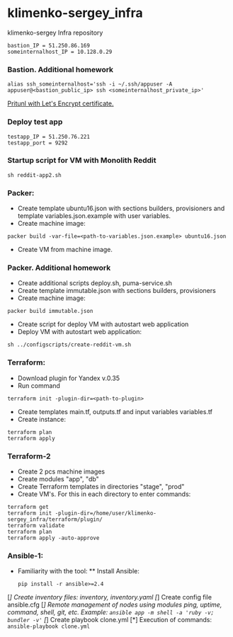 # klimenko-sergey_infra
klimenko-sergey Infra repository

```
bastion_IP = 51.250.86.169
someinternalhost_IP = 10.128.0.29
```

### Bastion. Additional homework

```
alias ssh_someinternalhost='ssh -i ~/.ssh/appuser -A appuser@<bastion_public_ip> ssh <someinternalhost_private_ip>'
```
[Pritunl with Let's Encrypt certificate.](https://51.250.86.169.sslip.io)

### Deploy test app
```
testapp_IP = 51.250.76.221
testapp_port = 9292
```
### Startup script for VM with Monolith Reddit
```
sh reddit-app2.sh
```
### Packer:

 * Create template ubuntu16.json with sections builders, provisioners and template variables.json.example with user variables.
 * Create machine image:
```
packer build -var-file=<path-to-variables.json.example> ubuntu16.json
```
 * Create VM from machine image.

### Packer. Additional homework
 * Create additional scripts deploy.sh, puma-service.sh
 * Create template immutable.json with sections builders, provisioners
 * Create machine image:
```
packer build immutable.json
```
 * Create script for deploy VM with autostart web application
 * Deploy VM with autostart web application:
```
sh ../configscripts/create-reddit-vm.sh
```
### Terraform:
 * Download plugin for Yandex v.0.35
 * Run command
```
terraform init -plugin-dir=<path-to-plugin>
```
 * Create templates main.tf, outputs.tf and input variables variables.tf
 * Create instance:
```
terraform plan
terraform apply
```
### Terraform-2
 * Create 2 pcs machine images
 * Create modules "app", "db"
 * Create Terraform templates in directories "stage", "prod"
 * Create VM's. For this in each directory to enter commands:
```
terraform get
terraform init -plugin-dir=/home/user/klimenko-sergey_infra/terraform/plugin/
terraform validate
terraform plan
terraform apply -auto-approve
```
### Ansible-1:
 * Familiarity with the tool:
   ** Install Ansible:
      ```
      pip install -r ansible>=2.4
      ```
  [*] Create inventory files: inventory, inventory.yaml
  [*] Create config file ansible.cfg
  [*] Remote management of nodes using modules ping, uptime, command, shell, git, etc. Example:
      ```
      ansible app -m shell -a 'ruby -v; bundler -v'
      ```
  [*] Create playbook clone.yml
  [*] Execution of commands:
      ```
      ansible-playbook clone.yml
      ```
